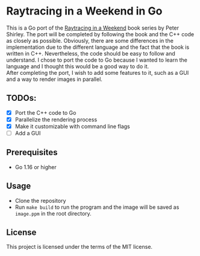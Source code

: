 # Raytracing in a Weekend in Go

This is a Go port of the [Raytracing in a Weekend](https://raytracing.github.io/books/RayTracingInOneWeekend.html) book series by Peter Shirley. The port will be completed by following the book and the C++ code as closely as possible. Obviously, there are some differences in the implementation due to the different language and the fact that the book is written in C++. Nevertheless, the code should be easy to follow and understand. I chose to port the code to Go because I wanted to learn the language and I thought this would be a good way to do it.  
After completing the port, I wish to add some features to it, such as a GUI and a way to render images in parallel.

## TODOs:

-   [x] Port the C++ code to Go
-   [x] Parallelize the rendering process
-   [x] Make it customizable with command line flags
-   [ ] Add a GUI

## Prerequisites

-   Go 1.16 or higher

## Usage

-   Clone the repository
-   Run `make build` to run the program and the image will be saved as `image.ppm` in the root directory.

## License

This project is licensed under the terms of the MIT license.
